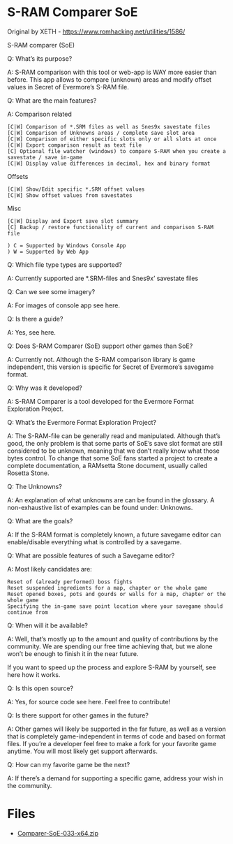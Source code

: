 # S-RAM Comparer SoE

Original by XETH - https://www.romhacking.net/utilities/1586/

S-RAM comparer (SoE)

Q: What’s its purpose?

A: S-RAM comparison with this tool or web-app is WAY more easier than before. This app allows to compare (unknown) areas and modify offset values in Secret of Evermore’s S-RAM file.

Q: What are the main features?

A: Comparison related

    [C|W] Comparison of *.SRM files as well as Snes9x savestate files
    [C|W] Comparison of Unknowns areas / complete save slot area
    [C|W] Comparison of either specific slots only or all slots at once
    [C|W] Export comparison result as text file
    [C] Optional file watcher (windows) to compare S-RAM when you create a savestate / save in-game
    [C|W] Display value differences in decimal, hex and binary format

Offsets

    [C|W] Show/Edit specific *.SRM offset values
    [C|W] Show offset values from savestates

Misc

    [C|W] Display and Export save slot summary
    [C] Backup / restore functionality of current and comparison S-RAM file

    ) C = Supported by Windows Console App
    ) W = Supported by Web App

Q: Which file type types are supported?

A: Currently supported are *.SRM-files and Snes9x’ savestate files

Q: Can we see some imagery?

A: For images of console app see here.

Q: Is there a guide?

A: Yes, see here.

Q: Does S-RAM Comparer (SoE) support other games than SoE?

A: Currently not. Although the S-RAM comparison library is game independent, this version is specific for Secret of Evermore’s savegame format.

Q: Why was it developed?

A: S-RAM Comparer is a tool developed for the Evermore Format Exploration Project.

Q: What’s the Evermore Format Exploration Project?

A: The S-RAM-file can be generally read and manipulated. Although that’s good, the only problem is that some parts of SoE’s save slot format are still considered to be unknown, meaning that we don’t really know what those bytes control. To change that some SoE fans started a project to create a complete documentation, a RAMsetta Stone document, usually called Rosetta Stone.

Q: The Unknowns?

A: An explanation of what unknowns are can be found in the glossary. A non-exhaustive list of examples can be found under: Unknowns.

Q: What are the goals?

A: If the S-RAM format is completely known, a future savegame editor can enable/disable everything what is controlled by a savegame.

Q: What are possible features of such a Savegame editor?

A: Most likely candidates are:

    Reset of (already performed) boss fights
    Reset suspended ingredients for a map, chapter or the whole game
    Reset opened boxes, pots and gourds or walls for a map, chapter or the whole game
    Specifying the in-game save point location where your savegame should continue from

Q: When will it be available?

A: Well, that’s mostly up to the amount and quality of contributions by the community. We are spending our free time achieving that, but we alone won’t be enough to finish it in the near future.

If you want to speed up the process and explore S-RAM by yourself, see here how it works.

Q: Is this open source?

A: Yes, for source code see here. Feel free to contribute!

Q: Is there support for other games in the future?

A: Other games will likely be supported in the far future, as well as a version that is completely game-independent in terms of code and based on format files. If you’re a developer feel free to make a fork for your favorite game anytime. You will most likely get support afterwards.

Q: How can my favorite game be the next?

A: If there’s a demand for supporting a specific game, address your wish in the community. 

# Files

* [Comparer-SoE-033-x64.zip](Comparer-SoE-033-x64.zip)
